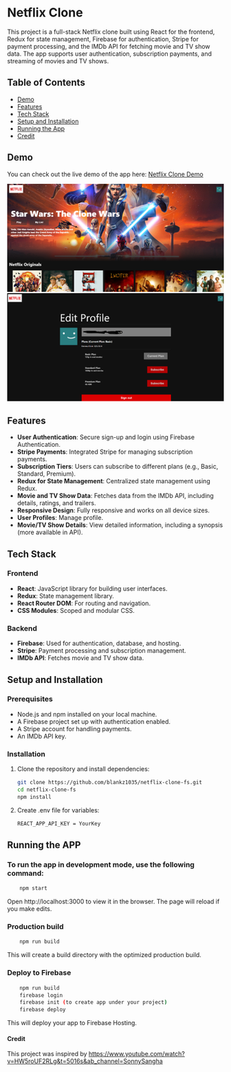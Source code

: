 # Netflix Clone

This project is a full-stack Netflix clone built using React for the frontend, Redux for state management, Firebase for authentication, Stripe for payment processing, and the IMDb API for fetching movie and TV show data. The app supports user authentication, subscription payments, and streaming of movies and TV shows.

## Table of Contents

- [Demo](#demo)
- [Features](#features)
- [Tech Stack](#tech-stack)
- [Setup and Installation](#setup-and-installation)
- [Running the App](#running-the-app)
- [Credit](#credit)



## Demo

You can check out the live demo of the app here: [Netflix Clone Demo](https://netflix-clone-fs.web.app)

![Home Screen](./images/start.png)
![Profile Screen](./images/profile.png)

## Features

- **User Authentication**: Secure sign-up and login using Firebase Authentication.
- **Stripe Payments**: Integrated Stripe for managing subscription payments.
- **Subscription Tiers**: Users can subscribe to different plans (e.g., Basic, Standard, Premium).
- **Redux for State Management**: Centralized state management using Redux.
- **Movie and TV Show Data**: Fetches data from the IMDb API, including details, ratings, and trailers.
- **Responsive Design**: Fully responsive and works on all device sizes.
- **User Profiles**: Manage profile.
- **Movie/TV Show Details**: View detailed information, including a synopsis (more available in API).

## Tech Stack

### Frontend
- **React**: JavaScript library for building user interfaces.
- **Redux**: State management library.
- **React Router DOM**: For routing and navigation.
- **CSS Modules**: Scoped and modular CSS.

### Backend
- **Firebase**: Used for authentication, database, and hosting.
- **Stripe**: Payment processing and subscription management.
- **IMDb API**: Fetches movie and TV show data.

## Setup and Installation

### Prerequisites

- Node.js and npm installed on your local machine.
- A Firebase project set up with authentication enabled.
- A Stripe account for handling payments.
- An IMDb API key.

### Installation

1. Clone the repository and install dependencies:
   ```bash
   git clone https://github.com/blankz1035/netflix-clone-fs.git
   cd netflix-clone-fs
   npm install

2. Create .env file for variables:
   ```bash
   REACT_APP_API_KEY = YourKey

## Running the APP
### To run the app in development mode, use the following command:
```bash
    npm start
```
Open http://localhost:3000 to view it in the browser. The page will reload if you make edits.
### Production build
```bash
    npm run build
```
This will create a build directory with the optimized production build.

### Deploy to Firebase
```bash
    npm run build
    firebase login
    firebase init (to create app under your project)
    firebase deploy
```
This will deploy your app to Firebase Hosting.

#### Credit
This project was inspired by https://www.youtube.com/watch?v=HW5roUF2RLg&t=5016s&ab_channel=SonnySangha

